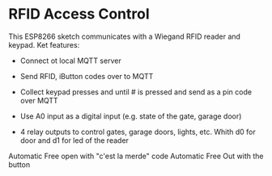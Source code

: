 # RFID Access Control
This ESP8266 sketch communicates with a Wiegand RFID reader and keypad. Ket features:
- Connect ot local MQTT server
- Send RFID, iButton codes over to MQTT
- Collect keypad presses and until # is pressed and send as a pin code over MQTT

- Use A0 input as a digital input (e.g. state of the gate, garage door)
- 4 relay outputs to control gates, garage doors, lights, etc.
 Whith d0 for door and d1 for led of the reader

Automatic Free open with "c'est la merde" code
Automatic Free Out with the button






